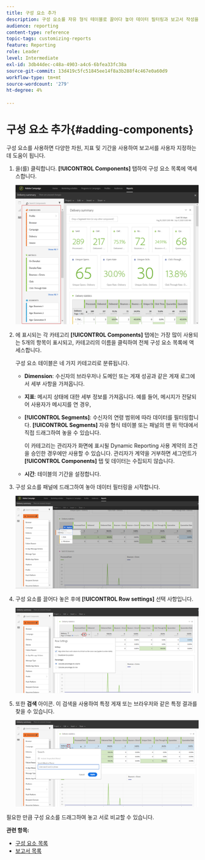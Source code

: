 ```yaml
---
title: 구성 요소 추가
description: 구성 요소를 자유 형식 테이블로 끌어다 놓아 데이터 필터링과 보고서 작성을 시작합니다.
audience: reporting
content-type: reference
topic-tags: customizing-reports
feature: Reporting
role: Leader
level: Intermediate
exl-id: 3db44dec-c48a-4903-a4c6-6bfea33fc38a
source-git-commit: 13d419c5fc51845ee14f8a3b288f4c467e0a60d9
workflow-type: tm+mt
source-wordcount: '279'
ht-degree: 4%

---
```


# 구성 요소 추가{#adding-components}

구성 요소를 사용하면 다양한 차원, 지표 및 기간을 사용하여 보고서를 사용자 지정하는 데 도움이 됩니다.

1. 을(를) 클릭합니다. **[!UICONTROL Components]** 탭하여 구성 요소 목록에 액세스합니다.

   ![](assets/dynamic_report_components.png)

1. 에 표시되는 각 카테고리 **[!UICONTROL Components]** 탭에는 가장 많이 사용되는 5개의 항목이 표시되고, 카테고리의 이름을 클릭하여 전체 구성 요소 목록에 액세스합니다.

   구성 요소 테이블은 네 가지 카테고리로 분류됩니다.

   * **Dimension**: 수신자의 브라우저나 도메인 또는 게재 성공과 같은 게재 로그에서 세부 사항을 가져옵니다.
   * **지표**: 메시지 상태에 대한 세부 정보를 가져옵니다. 예를 들어, 메시지가 전달되어 사용자가 메시지를 연 경우,
   * **[!UICONTROL Segments]**: 수신자의 연령 범위에 따라 데이터를 필터링합니다. **[!UICONTROL Segments]** 자유 형식 테이블 또는 패널의 맨 위 막대에서 직접 드래그하여 놓을 수 있습니다.

      이 카테고리는 관리자가 화면에 표시될 Dynamic Reporting 사용 계약의 조건을 승인한 경우에만 사용할 수 있습니다. 관리자가 계약을 거부하면 세그먼트가 **[!UICONTROL Components]** 탭 및 데이터는 수집되지 않습니다.

   * **시간**: 테이블의 기간을 설정합니다.

1. 구성 요소를 패널에 드래그하여 놓아 데이터 필터링을 시작합니다.

   ![](assets/dynamic_report_components_2.png)

1. 구성 요소를 끌어다 놓은 후에 **[!UICONTROL Row settings]** 선택 사항입니다.

   ![](assets/dynamic_report_components_3.png)

1. 또한 **검색** 아이콘. 이 검색을 사용하여 특정 게재 또는 브라우저와 같은 특정 결과를 찾을 수 있습니다.

   ![](assets/dynamic_report_components_4.png)

필요한 만큼 구성 요소를 드래그하여 놓고 서로 비교할 수 있습니다.

**관련 항목:**

* [구성 요소 목록](../../reporting/using/list-of-components-.md)
* [보고서 목록](../../reporting/using/defining-the-report-period.md)
